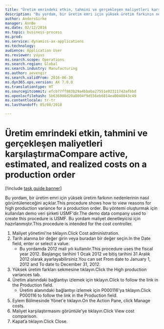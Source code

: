 ```yaml
--- 
title: "Üretim emrindeki etkin, tahmini ve gerçekleşen maliyetleri karşılaştırma"
description: "Bu yordam, bir üretim emri için yüksek üretim farkının nedenlerinin nasıl görüntüleneceğini açıklar."
author: AndersGirke
manager: AnnBe
ms.date: 02/12/2016
ms.topic: business-process
ms.prod: 
ms.service: dynamics-ax-applications
ms.technology: 
audience: Application User
ms.reviewer: yuyus
ms.search.scope: Operations
ms.search.region: Global
ms.search.industry: Manufacturing
ms.author: aevengir
ms.search.validFrom: 2016-06-30
ms.dyn365.ops.version: AX 7.0.0
ms.translationtype: HT
ms.sourcegitcommit: efcb77ff883b29a4bbaba27551e02311742afbbd
ms.openlocfilehash: 5b636988d20a8004f9d556eb6814ea0048843c49
ms.contentlocale: tr-tr
ms.lasthandoff: 05/08/2018

---
```

# <a name="compare-active-estimated-and-realized-costs-on-a-production-order"></a><span data-ttu-id="9f7d9-103">Üretim emrindeki etkin, tahmini ve gerçekleşen maliyetleri karşılaştırma</span><span class="sxs-lookup"><span data-stu-id="9f7d9-103">Compare active, estimated, and realized costs on a production order</span></span>

[!include [task guide banner](../../includes/task-guide-banner.md)]

<span data-ttu-id="9f7d9-104">Bu yordam, bir üretim emri için yüksek üretim farkının nedenlerinin nasıl görüntüleneceğini açıklar.</span><span class="sxs-lookup"><span data-stu-id="9f7d9-104">This procedure shows how to view reasons for high production variance for a production order.</span></span> <span data-ttu-id="9f7d9-105">Bu yöntemi oluşturmak için kullanılan demo veri şirketi USMF'dir.</span><span class="sxs-lookup"><span data-stu-id="9f7d9-105">The demo data company used to create this procedure is USMF.</span></span> <span data-ttu-id="9f7d9-106">Bu yordam maliyet denetleyicisi için hazırlanmıştır.</span><span class="sxs-lookup"><span data-stu-id="9f7d9-106">This procedure is intended for the cost controller.</span></span>

1. <span data-ttu-id="9f7d9-107">Maliyet yönetimi'ne tıklayın.</span><span class="sxs-lookup"><span data-stu-id="9f7d9-107">Click Cost administration.</span></span>
2. <span data-ttu-id="9f7d9-108">Tarih alanına bir değer girin veya buradan bir değer seçin.</span><span class="sxs-lookup"><span data-stu-id="9f7d9-108">In the Date field, enter or select a value.</span></span>
    * <span data-ttu-id="9f7d9-109">Bu yordamda 2012 mali yılı kullanılır.</span><span class="sxs-lookup"><span data-stu-id="9f7d9-109">This procedure uses the fiscal year 2012.</span></span> <span data-ttu-id="9f7d9-110">Başlangıç tarihini 1 Ocak 2012 ve bitiş tarihini 31 Aralık 2012 olarak ayarlayabilirsiniz.</span><span class="sxs-lookup"><span data-stu-id="9f7d9-110">You can set From date to January 1, 2012 and To date to December 31, 2012.</span></span>  
3. <span data-ttu-id="9f7d9-111">Yüksek üretim farkları sekmesine tıklayın.</span><span class="sxs-lookup"><span data-stu-id="9f7d9-111">Click the High production variances tab.</span></span>
4. <span data-ttu-id="9f7d9-112">Üretim alanındaki bağlantıyı izlemek için tıklayın.</span><span class="sxs-lookup"><span data-stu-id="9f7d9-112">Click to follow the link in the Production field.</span></span>
    * <span data-ttu-id="9f7d9-113">Üretim alanındaki bağlantıyı izlemek için P000116'ya tıklayın.</span><span class="sxs-lookup"><span data-stu-id="9f7d9-113">Click P000116 to follow the link in the Production field.</span></span>  
5. <span data-ttu-id="9f7d9-114">Eylem Bölmesinde Yönet'e tıklayın.</span><span class="sxs-lookup"><span data-stu-id="9f7d9-114">On the Action Pane, click Manage costs.</span></span>
6. <span data-ttu-id="9f7d9-115">Maliyet karşılaştırmasını görüntüle'ye tıklayın.</span><span class="sxs-lookup"><span data-stu-id="9f7d9-115">Click View cost comparison.</span></span>
7. <span data-ttu-id="9f7d9-116">Kapat’a tıklayın.</span><span class="sxs-lookup"><span data-stu-id="9f7d9-116">Click Close.</span></span>


